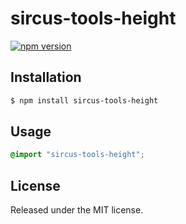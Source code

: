 # sircus-tools-height

[![npm version](https://img.shields.io/npm/v/sircus-tools-height.svg?style=flat)](https://www.npmjs.com/package/sircus-tools-height)

## Installation

```bash
$ npm install sircus-tools-height
```

## Usage

```css
@import "sircus-tools-height";
```

## License
Released under the MIT license.
